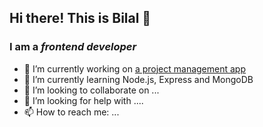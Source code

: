 ## Hi there! This is Bilal 👋

### I am a _frontend developer_

- 🔭 I’m currently working on [a project management app](../../project-management)
- 🌱 I’m currently learning Node.js, Express and MongoDB
- 👯 I’m looking to collaborate on ...
- 🤔 I’m looking for help with ....
- 📫 How to reach me: ...

